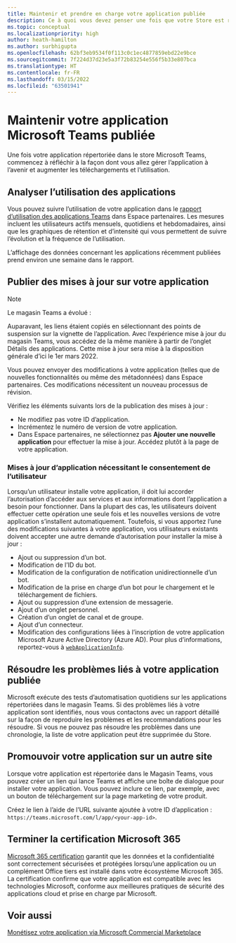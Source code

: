 ```yaml
---
title: Maintenir et prendre en charge votre application publiée
description: Ce à quoi vous devez penser une fois que votre Store est répertoriée sur les magasins Teams et AppSource.
ms.topic: conceptual
ms.localizationpriority: high
author: heath-hamilton
ms.author: surbhigupta
ms.openlocfilehash: 62bf3eb9534f0f113c0c1ec4877859ebd22e9bce
ms.sourcegitcommit: 7f224d37d23e5a3f72b83254e556f5b33e807bca
ms.translationtype: HT
ms.contentlocale: fr-FR
ms.lasthandoff: 03/15/2022
ms.locfileid: "63501941"
---
```

# <a name="maintain-your-published-microsoft-teams-app"></a>Maintenir votre application Microsoft Teams publiée

Une fois votre application répertoriée dans le store Microsoft Teams, commencez à réfléchir à la façon dont vous allez gérer l’application à l’avenir et augmenter les téléchargements et l’utilisation.

## <a name="analyze-app-usage"></a>Analyser l’utilisation des applications

Vous pouvez suivre l’utilisation de votre application dans le [rapport d’utilisation des applications Teams](/office/dev/store/teams-apps-usage) dans Espace partenaires. Les mesures incluent les utilisateurs actifs mensuels, quotidiens et hebdomadaires, ainsi que les graphiques de rétention et d’intensité qui vous permettent de suivre l’évolution et la fréquence de l’utilisation.

L’affichage des données concernant les applications récemment publiées prend environ une semaine dans le rapport.

## <a name="publish-updates-to-your-app"></a>Publier des mises à jour sur votre application

> [!NOTE]
> Le magasin Teams a évolué :
>
> Auparavant, les liens étaient copiés en sélectionnant des points de suspension sur la vignette de l’application. Avec l’expérience mise à jour du magasin Teams, vous accédez de la même manière à partir de l’onglet Détails des applications. Cette mise à jour sera mise à la disposition générale d’ici le 1er mars 2022.

Vous pouvez envoyer des modifications à votre application (telles que de nouvelles fonctionnalités ou même des métadonnées) dans Espace partenaires. Ces modifications nécessitent un nouveau processus de révision.

Vérifiez les éléments suivants lors de la publication des mises à jour :

* Ne modifiez pas votre ID d’application.
* Incrémentez le numéro de version de votre application.
* Dans Espace partenaires, ne sélectionnez pas **Ajouter une nouvelle application** pour effectuer la mise à jour. Accédez plutôt à la page de votre application.

### <a name="app-updates-requiring-user-consent"></a>Mises à jour d’application nécessitant le consentement de l’utilisateur

Lorsqu’un utilisateur installe votre application, il doit lui accorder l’autorisation d’accéder aux services et aux informations dont l’application a besoin pour fonctionner. Dans la plupart des cas, les utilisateurs doivent effectuer cette opération une seule fois et les nouvelles versions de votre application s’installent automatiquement.
Toutefois, si vous apportez l’une des modifications suivantes à votre application, vos utilisateurs existants doivent accepter une autre demande d’autorisation pour installer la mise à jour :

* Ajout ou suppression d’un bot.
* Modification de l’ID du bot.
* Modification de la configuration de notification unidirectionnelle d’un bot.
* Modification de la prise en charge d’un bot pour le chargement et le téléchargement de fichiers.
* Ajout ou suppression d’une extension de messagerie.
* Ajout d’un onglet personnel.
* Création d’un onglet de canal et de groupe.
* Ajout d’un connecteur.
* Modification des configurations liées à l’inscription de votre application Microsoft Azure Active Directory (Azure AD). Pour plus dʼinformations, reportez-vous à [`webApplicationInfo`](~/resources/schema/manifest-schema.md#webapplicationinfo).

## <a name="fix-issues-with-your-published-app"></a>Résoudre les problèmes liés à votre application publiée

Microsoft exécute des tests d’automatisation quotidiens sur les applications répertoriées dans le magasin Teams. Si des problèmes liés à votre application sont identifiés, nous vous contactons avec un rapport détaillé sur la façon de reproduire les problèmes et les recommandations pour les résoudre. Si vous ne pouvez pas résoudre les problèmes dans une chronologie, la liste de votre application peut être supprimée du Store.

## <a name="promote-your-app-on-another-site"></a>Promouvoir votre application sur un autre site

Lorsque votre application est répertoriée dans le Magasin Teams, vous pouvez créer un lien qui lance Teams et affiche une boîte de dialogue pour installer votre application. Vous pouvez inclure ce lien, par exemple, avec un bouton de téléchargement sur la page marketing de votre produit.

Créez le lien à l’aide de l’URL suivante ajoutée à votre ID d’application : `https://teams.microsoft.com/l/app/<your-app-id>`.

## <a name="complete-microsoft-365-certification"></a>Terminer la certification Microsoft 365

[Microsoft 365 certification](/microsoft-365-app-certification/docs/certification) garantit que les données et la confidentialité sont correctement sécurisées et protégées lorsqu’une application ou un complément Office tiers est installé dans votre écosystème Microsoft 365. La certification confirme que votre application est compatible avec les technologies Microsoft, conforme aux meilleures pratiques de sécurité des applications cloud et prise en charge par Microsoft.

## <a name="see-also"></a>Voir aussi

[Monétisez votre application via Microsoft Commercial Marketplace](/office/dev/store/monetize-addins-through-microsoft-commercial-marketplace)
